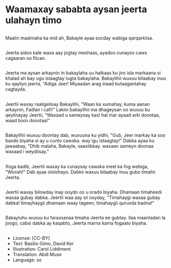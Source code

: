 # Waamaxay sababta aysan jeerta ulahayn timo

##
Maalin maalmaha ka mid ah, Bakayle ayaa socday wabiga qarqarkiisa.

##
Jeerta sidoo kale waxa aay jogtay meshaas, ayadoo cunayso caws cagaaran oo fiican.

##
Jeerta ma aysan arkaynin in bakaylaha uu halkaas ku jiro isla markaana si khalad ah bay ugu istaagtay lugta bakaylaha. Bakaylihii  wuxuu bilaabay inuu ku qayliyo jeerta, "Adiga Jeer! Miyaadan arag inaad kutaagantahay cagtayda.

##
Jeertii waxay raaligelisay Bakaylihi, "Waan ka xumahay, kuma aanan arkaynin, Fadlan i cafi!" Lakiin bakaylihii ma dhageysan  oo wuxuu ku qeylinayay Jeertii, "Waxaad u sameysay kas! hal mar ayaad arki doontaa, waad bixin doontaa!"

##
Bakaylihii wuxuu doontay dab, wuxuuna ku yidhi, "Gub, Jeer markay ka soo baxdo biyaha si ay u cunto cawska. way igu istaagtay!" Dabka ayaa ku jawaabay, "Dhib malaha, Bakayle, saaxiibkay. waxaan sameyn doonaa waxaad i weydiisay."

##
Xoga kadib, Jeertii waxay ka cunaysay cawska meel ka fog webiga, "Woosh!" Dab ayaa ololohayo. Dabkii waxuu bilaabay inuu gubo timahii Jeerta.

##
Jeertii waxay bilowday inay ooydo oo u orado biyaha. Dhamaan timaheedi waxaa gubay dabka. Jeertii waa aay sii ooyday, "Timahaygi waxaa gubay dabka! timayhaygii dhamaan waay tageen, timahaygii quruxda badna!"

##
Bakayluhu wuxuu ku faraxsanaa timaha Jeerta ee gubtay. Ilaa maantadan la joogo, cabsi dabka ay kaqabto, Jeerta marna kama fogaato biyaha.

##
* License: [CC-BY]
* Text: Basilio Gimo, David Ker
* Illustration: Carol Liddiment
* Translation: Abdi Muse
* Language: so
